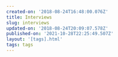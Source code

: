 ```yaml
---
created-on: '2018-08-24T16:48:00.076Z'
title: Interviews
slug: interviews
updated-on: '2018-08-24T20:09:07.578Z'
published-on: '2021-10-28T22:25:49.507Z'
layout: '[tags].html'
tags: tags
---
```



